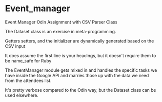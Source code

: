# Event_manager
Event Manager Odin Assignment with CSV Parser Class

The Dataset class is an exercise in meta-programming.

Getters setters, and the initializer are dynamically generated based on the CSV input

It does assume the first line is your headings, but it doesn't require them to be name_safe for Ruby

The EventManager module gets mixed in and handles the specific tasks we have inside the Google API
and marries those up with the data we need from the attendees list.

It's pretty verbose compared to the Odin way, but the Dataset class can be used elsewhere.
